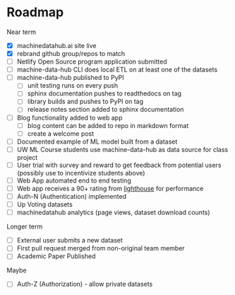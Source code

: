 # Roadmap

Near term

- [X] machinedatahub.ai site live
- [X] rebrand github group/repos to match
- [ ] Netlify Open Source program application submitted
- [ ] machine-data-hub CLI does local ETL on at least one of the datasets
- [ ] machine-data-hub published to PyPI
  - [ ] unit testing runs on every push
  - [ ] sphinx documentation pushes to readthedocs on tag
  - [ ] library builds and pushes to PyPI on tag
  - [ ] release notes section added to sphinx documentation
- [ ] Blog functionality added to web app
  - [ ] blog content can be added to repo in markdown format
  - [ ] create a welcome post
- [ ] Documented example of ML model built from a dataset
- [ ] UW ML Course students use machine-data-hub as data source for class project
- [ ] User trial with survey and reward to get feedback from potential users (possibly use to incentivize students above)
- [ ] Web App automated end to end testing
- [ ] Web app receives a 90+ rating from [lighthouse](https://developers.google.com/web/tools/lighthouse) for performance
- [ ] Auth-N (Authentication) implemented
- [ ] Up Voting datasets
- [ ] machinedatahub analytics (page views, dataset download counts)

Longer term

- [ ] External user submits a new dataset
- [ ] First pull request merged from non-original team member
- [ ] Academic Paper Published

Maybe

- [ ] Auth-Z (Authorization) - allow private datasets
